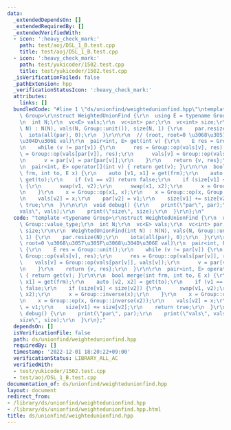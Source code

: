 ```yaml
---
data:
  _extendedDependsOn: []
  _extendedRequiredBy: []
  _extendedVerifiedWith:
  - icon: ':heavy_check_mark:'
    path: test/aoj/DSL_1_B.test.cpp
    title: test/aoj/DSL_1_B.test.cpp
  - icon: ':heavy_check_mark:'
    path: test/yukicoder/1502.test.cpp
    title: test/yukicoder/1502.test.cpp
  _isVerificationFailed: false
  _pathExtension: hpp
  _verificationStatusIcon: ':heavy_check_mark:'
  attributes:
    links: []
  bundledCode: "#line 1 \"ds/unionfind/weightedunionfind.hpp\"\ntemplate <typename\
    \ Group>\r\nstruct WeightedUnionFind {\r\n  using E = typename Group::value_type;\r\
    \n  int N;\r\n  vc<E> vals;\r\n  vc<int> par;\r\n  vc<int> size;\r\n\r\n  WeightedUnionFind(int\
    \ N) : N(N), vals(N, Group::unit()), size(N, 1) {\r\n    par.resize(N);\r\n  \
    \  iota(all(par), 0);\r\n  }\r\n\r\n  // (root, root=0 \u3068\u3057\u305F\u3068\
    \u304D\u306E val)\r\n  pair<int, E> get(int v) {\r\n    E res = Group::unit();\r\
    \n    while (v != par[v]) {\r\n      res = Group::op(vals[v], res);\r\n      res\
    \ = Group::op(vals[par[v]], res);\r\n      vals[v] = Group::op(vals[par[v]], vals[v]);\r\
    \n      v = par[v] = par[par[v]];\r\n    }\r\n    return {v, res};\r\n  }\r\n\r\
    \n  pair<int, E> operator[](int v) { return get(v); }\r\n\r\n  bool merge(int\
    \ frm, int to, E x) {\r\n    auto [v1, x1] = get(frm);\r\n    auto [v2, x2] =\
    \ get(to);\r\n    if (v1 == v2) return false;\r\n    if (size[v1] < size[v2])\
    \ {\r\n      swap(v1, v2);\r\n      swap(x1, x2);\r\n      x = Group::inverse(x);\r\
    \n    }\r\n    x = Group::op(x1, x);\r\n    x = Group::op(x, Group::inverse(x2));\r\
    \n    vals[v2] = x;\r\n    par[v2] = v1;\r\n    size[v1] += size[v2];\r\n    return\
    \ true;\r\n  }\r\n\r\n  void debug() {\r\n    print(\"par\", par);\r\n    print(\"\
    vals\", vals);\r\n    print(\"size\", size);\r\n  }\r\n};\n"
  code: "template <typename Group>\r\nstruct WeightedUnionFind {\r\n  using E = typename\
    \ Group::value_type;\r\n  int N;\r\n  vc<E> vals;\r\n  vc<int> par;\r\n  vc<int>\
    \ size;\r\n\r\n  WeightedUnionFind(int N) : N(N), vals(N, Group::unit()), size(N,\
    \ 1) {\r\n    par.resize(N);\r\n    iota(all(par), 0);\r\n  }\r\n\r\n  // (root,\
    \ root=0 \u3068\u3057\u305F\u3068\u304D\u306E val)\r\n  pair<int, E> get(int v)\
    \ {\r\n    E res = Group::unit();\r\n    while (v != par[v]) {\r\n      res =\
    \ Group::op(vals[v], res);\r\n      res = Group::op(vals[par[v]], res);\r\n  \
    \    vals[v] = Group::op(vals[par[v]], vals[v]);\r\n      v = par[v] = par[par[v]];\r\
    \n    }\r\n    return {v, res};\r\n  }\r\n\r\n  pair<int, E> operator[](int v)\
    \ { return get(v); }\r\n\r\n  bool merge(int frm, int to, E x) {\r\n    auto [v1,\
    \ x1] = get(frm);\r\n    auto [v2, x2] = get(to);\r\n    if (v1 == v2) return\
    \ false;\r\n    if (size[v1] < size[v2]) {\r\n      swap(v1, v2);\r\n      swap(x1,\
    \ x2);\r\n      x = Group::inverse(x);\r\n    }\r\n    x = Group::op(x1, x);\r\
    \n    x = Group::op(x, Group::inverse(x2));\r\n    vals[v2] = x;\r\n    par[v2]\
    \ = v1;\r\n    size[v1] += size[v2];\r\n    return true;\r\n  }\r\n\r\n  void\
    \ debug() {\r\n    print(\"par\", par);\r\n    print(\"vals\", vals);\r\n    print(\"\
    size\", size);\r\n  }\r\n};"
  dependsOn: []
  isVerificationFile: false
  path: ds/unionfind/weightedunionfind.hpp
  requiredBy: []
  timestamp: '2022-12-01 18:20:22+09:00'
  verificationStatus: LIBRARY_ALL_AC
  verifiedWith:
  - test/yukicoder/1502.test.cpp
  - test/aoj/DSL_1_B.test.cpp
documentation_of: ds/unionfind/weightedunionfind.hpp
layout: document
redirect_from:
- /library/ds/unionfind/weightedunionfind.hpp
- /library/ds/unionfind/weightedunionfind.hpp.html
title: ds/unionfind/weightedunionfind.hpp
---
```

